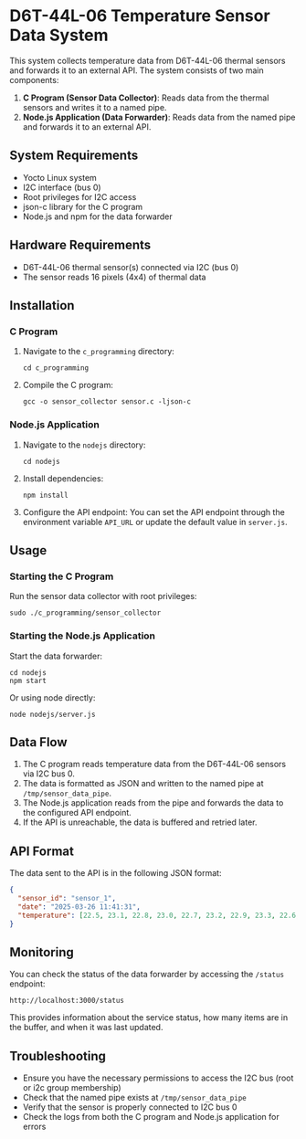 # D6T-44L-06 Temperature Sensor Data System

This system collects temperature data from D6T-44L-06 thermal sensors and forwards it to an external API. The system consists of two main components:

1. **C Program (Sensor Data Collector)**: Reads data from the thermal sensors and writes it to a named pipe.
2. **Node.js Application (Data Forwarder)**: Reads data from the named pipe and forwards it to an external API.

## System Requirements

- Yocto Linux system
- I2C interface (bus 0)
- Root privileges for I2C access
- json-c library for the C program
- Node.js and npm for the data forwarder

## Hardware Requirements

- D6T-44L-06 thermal sensor(s) connected via I2C (bus 0)
- The sensor reads 16 pixels (4x4) of thermal data

## Installation

### C Program

1. Navigate to the `c_programming` directory:
   ```
   cd c_programming
   ```

2. Compile the C program:
   ```
   gcc -o sensor_collector sensor.c -ljson-c
   ```

### Node.js Application

1. Navigate to the `nodejs` directory:
   ```
   cd nodejs
   ```

2. Install dependencies:
   ```
   npm install
   ```

3. Configure the API endpoint:
   You can set the API endpoint through the environment variable `API_URL` or update the default value in `server.js`.

## Usage

### Starting the C Program

Run the sensor data collector with root privileges:

```
sudo ./c_programming/sensor_collector
```

### Starting the Node.js Application

Start the data forwarder:

```
cd nodejs
npm start
```

Or using node directly:

```
node nodejs/server.js
```

## Data Flow

1. The C program reads temperature data from the D6T-44L-06 sensors via I2C bus 0.
2. The data is formatted as JSON and written to the named pipe at `/tmp/sensor_data_pipe`.
3. The Node.js application reads from the pipe and forwards the data to the configured API endpoint.
4. If the API is unreachable, the data is buffered and retried later.

## API Format

The data sent to the API is in the following JSON format:

```json
{
  "sensor_id": "sensor_1",
  "date": "2025-03-26 11:41:31",
  "temperature": [22.5, 23.1, 22.8, 23.0, 22.7, 23.2, 22.9, 23.3, 22.6, 23.0, 22.8, 23.1, 22.7, 23.2, 22.9, 23.0]
}
```

## Monitoring

You can check the status of the data forwarder by accessing the `/status` endpoint:

```
http://localhost:3000/status
```

This provides information about the service status, how many items are in the buffer, and when it was last updated.

## Troubleshooting

- Ensure you have the necessary permissions to access the I2C bus (root or i2c group membership)
- Check that the named pipe exists at `/tmp/sensor_data_pipe`
- Verify that the sensor is properly connected to I2C bus 0
- Check the logs from both the C program and Node.js application for errors
